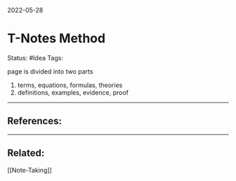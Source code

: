 2022-05-28
# T-Notes Method
Status: #Idea
Tags:

page is divided into two parts
1. terms, equations, formulas, theories
2. definitions, examples, evidence, proof






---
## References:

---
## Related:
[[Note-Taking]]